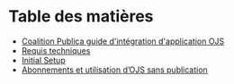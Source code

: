 # Table des matières

* [Coalition Publica guide d'intégration d'application OJS](.)
* [Requis techniques](./requirements.md)
* [Initial Setup](./initial-setup.md)
* [Abonnements et utilisation d’OJS sans publication](./subscriptions.md)
